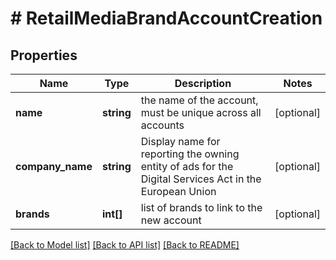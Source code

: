 # # RetailMediaBrandAccountCreation

## Properties

Name | Type | Description | Notes
------------ | ------------- | ------------- | -------------
**name** | **string** | the name of the account, must be unique across all accounts | [optional]
**company_name** | **string** | Display name for reporting the owning entity of ads for the Digital Services Act in the European Union | [optional]
**brands** | **int[]** | list of brands to link to the new account | [optional]

[[Back to Model list]](../../README.md#models) [[Back to API list]](../../README.md#endpoints) [[Back to README]](../../README.md)
